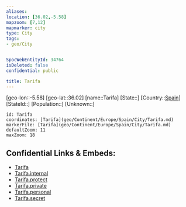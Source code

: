 ```yaml
---
aliases: 
location: [36.02,-5.58]
mapzoom: [7,12] 
mapmarker: city 
type: City
tags:
- geo/City


SpocWebEntityId: 34764
isDeleted: false
confidential: public

title: Tarifa
---
```

[geo-lon::-5.58]
[geo-lat::36.02]
[name::Tarifa]
[State::]
[Country::[Spain](geo/Continent/Europe/Spain.md)]
[StateId::]
[Population::]
[Unknown::]


```leaflet
id: Tarifa
coordinates: [Tarifa](geo/Continent/Europe/Spain/City/Tarifa.md)
markerFile: [Tarifa](geo/Continent/Europe/Spain/City/Tarifa.md)
defaultZoom: 11 
maxZoom: 18
```


## Confidential Links & Embeds: 
- [Tarifa](../../../../../../_public/geo/Continent/Europe/Spain/City/Tarifa.md) 
- [Tarifa.internal](../../../../../../_internal/geo/Continent/Europe/Spain/City/Tarifa.internal.md) 
- [Tarifa.protect](../../../../../../_protect/geo/Continent/Europe/Spain/City/Tarifa.protect.md) 
- [Tarifa.private](../../../../../../_private/geo/Continent/Europe/Spain/City/Tarifa.private.md) 
- [Tarifa.personal](../../../../../../_personal/geo/Continent/Europe/Spain/City/Tarifa.personal.md) 
- [Tarifa.secret](../../../../../../_secret/geo/Continent/Europe/Spain/City/Tarifa.secret.md) 
